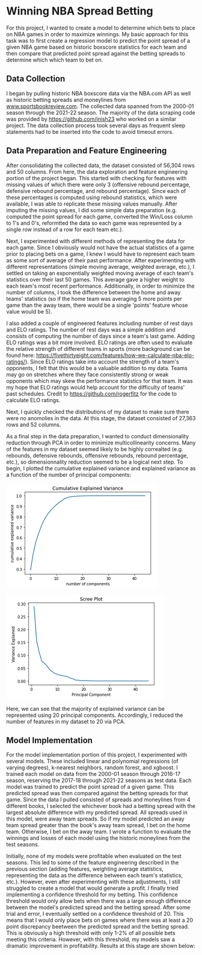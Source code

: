 # Winning NBA Spread Betting

For this project, I wanted to create a model to determine which bets to place on NBA games in order to maximize winnings.  My basic approach for this task was to first create a regression model to predict the point spread of a given NBA game based on historic boxscore statistics for each team and then compare that predicted point spread against the betting spreads to determine which which team to bet on.

## Data Collection

I began by pulling historic NBA boxscore data via the NBA.com API as well as historic betting spreads and moneylines from www.sportsbookreview.com.  The collected data spanned from the 2000-01 season through the 2021-22 season.  The majority of the data scraping code was provided by https://github.com/jnish23 who worked on a similar project.  The data collection process took several days as frequent sleep statements had to be inserted into the code to avoid timeout errors.  

## Data Preparation and Feature Engineering
After consolidating the collected data, the dataset consisted of 56,304 rows and 50 columns.  From here, the data exploration and feature engineering portion of the project began.  This started with checking for features with missing values of which there were only 3 (offensive rebound percentage, defensive rebound percentage, and rebound percentage).  Since each of these percentages is computed using rebound statistics, which were available, I was able to replicate these missing values manually.  After imputing the missing values, I did some simple data preparation (e.g. computed the point spread for each game, converted the Win/Loss column to 1's and 0's, reformtted the data so each game was represented by a single row instead of a row for each team etc.).

Next, I experimented with different methods of representing the data for each game.  Since I obviously would not have the actual statistics of a game prior to placing bets on a game, I knew I would have to represent each team as some sort of average of their past performance. After experimenting with different representations (simple moving average, weighted average, etc.), I settled on taking an exponentially weighted moving average of each team's statistics over their last 50 games.  This average gave a higher weight to each team's most recent performance.  Additionally, in order to minimize the number of columns, I took the difference between the home and away teams' statistics (so if the home team was averaging 5 more points per game than the away team, there would be a single 'points' feature whose value would be 5).

I also added a couple of engineered features including number of rest days and ELO ratings.  The number of rest days was a simple addition and consists of computing the number of days since a team's last game.  Adding ELO ratings was a bit more involved.  ELO ratings are often used to evaluate the relative strength of different teams in sports (more background can be found here: https://fivethirtyeight.com/features/how-we-calculate-nba-elo-ratings/).  Since ELO ratings take into account the strength of a team's opponents, I felt that this would be a valuable addition to my data.  Teams may go on stretches where they face consistently strong or weak opponents which may skew the performance statistics for that team.  It was my hope that ELO ratings would help account for the difficulty of teams' past schedules. Credit to https://github.com/rogerfitz for the code to calculate ELO ratings.

Next, I quickly checked the distributions of my dataset to make sure there were no anomolies in the data.  At this stage, the dataset consisted of 27,363 rows and 52 columns.

As a final step in the data preparation, I wanted to conduct dimensionality reduction through PCA in order to minimize multicollinearity concerns.  Many of the features in my dataset seemed likely to be highly correalted (e.g. rebounds, defensive rebounds, offensive rebounds, rebound percentage, etc.), so dimensionnality reduction seemed to be a logical next step.  To begin, I plotted the cumulative explained variance and explained variance as a function of the number of principal components:

![pca cumulative explained variance](/images/pca_cum_exp_var_plot.png?raw=true)

![pca scree plot](/images/pca_scree_plot.png?raw=true)

Here, we can see that the majority of explained variance can be represented using 20 principal components.  Accordingly, I reduced the number of features in my dataset to 20 via PCA.

## Model Implementation

For the model implementation portion of this project, I experimented with several models.  These included linear and polynomial regressions (of varying degrees), k-nearest neighbors, random forest, and xgboost.  I trained each model on data from the 2000-01 season through 2016-17 season, reserving the 2017-18 through 2021-22 seasons as test data. Each model was trained to predict the point spread of a given game.  This predicted spread was then compared against the betting spreads for that game.  Since the data I pulled consisted of spreads and moneylines from 4 different books, I selected the whichever book had a betting spread with the largest absolute difference with my predicted spread.  All spreads used in this model, were away team spreads.  So if my model predicted an away team spread greater than the book's away team spread, I bet on the home team.  Otherwise, I bet on the away team.  I wrote a function to evaluate the winnings and losses of each model using the historic moneylines from the test seasons.  

Initially, none of my models were profitable when evaluated on the test seasons.  This led to some of the feature engineering described in the previous section (adding features, weighting average statistics, representing the data as the difference between each team's statistics, etc.).  However, even after experimenting with these adjustments, I still struggled to create a model that would generate a profit.  I finally tried implementing a confidence threshold for my betting.  This confidence threshold would only allow bets when there was a large enough difference between the model's predicted spread and the betting spread.  After some trial and error, I eventually settled on a confidence threshold of 20.  This means that I would only place bets on games where there was at least a 20 point discrepancy beetween the predicted spread and the betting spread.  This is obviously a high threshold with only 1-2% of all possible bets meeting this criteria.  However, with this threshold, my models saw a dramatic improvement in profitability.  Results at this stage are shown below:



